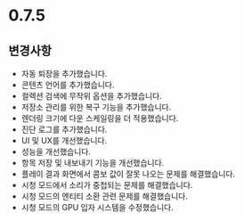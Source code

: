 # 0.7.5

## 변경사항

- 자동 퇴장을 추가했습니다.
- 콘텐츠 언어를 추가했습니다.
- 컬렉션 검색에 무작위 옵션을 추가했습니다.
- 저장소 관리를 위한 복구 기능을 추가했습니다.
- 렌더링 크기에 다운 스케일링을 더 적용했습니다.
- 진단 로그를 추가했습니다.
- UI 및 UX를 개선했습니다.
- 성능을 개선했습니다.
- 항목 저장 및 내보내기 기능을 개선했습니다.
- 플레이 결과 화면에서 콤보 값이 잘못 나오는 문제를 해결했습니다.
- 시청 모드에서 소리가 중첩되는 문제를 해결했습니다.
- 시청 모드의 엔티티 소환 관련 문제를 해결했습니다.
- 시청 모드의 GPU 입자 시스템을 수정했습니다.
